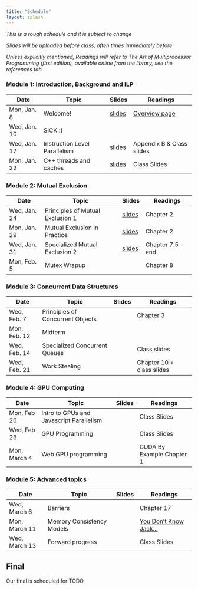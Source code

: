 ```yaml
---
title: "Schedule"
layout: splash
---
```


_This is a rough schedule and it is subject to change_

_Slides will be uploaded before class, often times immediately before_

_Unless explicitly mentioned, Readings will refer to The Art of Multiprocessor Programming (first edition), available online from the library, see the references tab_

### Module 1: Introduction, Background and ILP

| Date             | Topic    | Slides |   Readings
|------------------|----------|--------|----------------
| Mon, Jan. 8      | Welcome!                                          | [slides](lectures/CSE113Jan8_wi2024.pdf)     | [Overview page](https://sorensenucsc.github.io/CSE113-wi2022/overview.html)
| Wed, Jan. 10     | SICK :(                     |      | 
| Wed, Jan. 17     | Instruction Level Parallelism                     | [slides](lectures/CSE113Jan17_wi2024.pdf)    | Appendix B & Class slides
| Mon, Jan. 22     | C++ threads and caches                            | [slides](lectures/CSE113Jan22_wi2024.pdf)     | Class Slides

### Module 2: Mutual Exclusion

| Date             | Topic    | Slides |   Readings
|------------------|----------|--------|----------------
| Wed, Jan. 24     | Principles of Mutual Exclusion 1  |  [slides](lectures/CSE113Jan24_wi2024.pdf)  | Chapter 2
| Mon, Jan. 29     | Mutual Exclusion in Practice      |  [slides](lectures/CSE113Jan29_wi2024.pdf) | Chapter 2
| Wed, Jan. 31     | Specialized Mutual Exclusion 2    |  [slides](lectures/CSE113Jan31_wi2024.pdf) | Chapter 7.5 - end
| Mon, Feb. 5      | Mutex Wrapup                      |   | Chapter 8

### Module 3: Concurrent Data Structures

| Date             | Topic    | Slides |   Readings
|------------------|----------|--------|----------------
| Wed, Feb. 7     | Principles of Concurrent Objects     |  | Chapter 3
| Mon, Feb. 12     | Midterm        |  | 
| Wed, Feb. 14     | Specialized Concurrent Queues        |  | Class slides
| Wed, Feb. 21     | Work Stealing                        |  | Chapter 10 + class slides

### Module 4: GPU Computing

| Date             | Topic    | Slides |   Readings
|------------------|----------|--------|----------------
|  Mon, Feb 26    | Intro to GPUs and Javascript Parallelism  | | Class Slides
|  Wed, Feb 28    | GPU Programming                           | | Class Slides
|  Mon, March 4   | Web GPU programming                       | | CUDA By Example Chapter 1

### Module 5: Advanced topics

| Date             | Topic    | Slides |   Readings
|------------------|----------|--------|----------------
| Wed, March 6     |  Barriers                      |   | Chapter 17
| Mon, March 11     |  Memory Consistency Models    |   | [You Don’t Know Jack...](https://queue.acm.org/detail.cfm?id=2088916) 
| Wed, March 13     |  Forward progress             |   | Class Slides


## Final

Our final is scheduled for TODO
